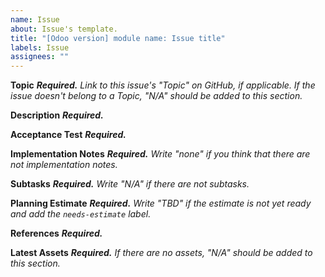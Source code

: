 ```yaml
---
name: Issue
about: Issue's template.
title: "[Odoo version] module name: Issue title"
labels: Issue
assignees: ""
---
```


**Topic**
_**Required.** Link to this issue's "Topic" on GitHub, if applicable. If the
issue doesn't belong to a Topic, "N/A" should be added to this section._

**Description**
_**Required.**_

**Acceptance Test**
_**Required.**_

**Implementation Notes**
_**Required.** Write "none" if you think that there are not
implementation notes._

**Subtasks**
_**Required.** Write "N/A" if there are not subtasks._

**Planning Estimate**
_**Required.** Write "TBD" if the estimate is not yet ready and
add the `needs-estimate` label._

**References**
_**Required.**_

**Latest Assets**
_**Required.** If there are no assets, "N/A" should be added to this
section._